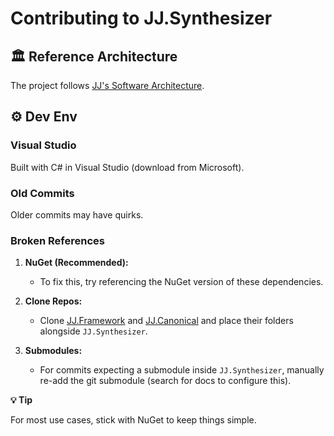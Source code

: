 ﻿Contributing to JJ.Synthesizer
==============================


🏛 Reference Architecture
--------------------------

The project follows [JJ's Software Architecture](https://github.com/jjvanzon/JJs-Reference-Architecture).


⚙ Dev Env
----------

### Visual Studio

Built with C# in Visual Studio (download from Microsoft).

### Old Commits

Older commits may have quirks.

### Broken References

1. __NuGet (Recommended):__
   
   - To fix this, try referencing the NuGet version of these dependencies.

2. __Clone Repos:__
   
   - Clone [JJ.Framework](https://github.com/jjvanzon/JJ.Framework) and [JJ.Canonical](https://github.com/jjvanzon/JJ.Canonical) and place their folders alongside `JJ.Synthesizer`.

3. __Submodules:__
   
   - For commits expecting a submodule inside `JJ.Synthesizer`, manually re-add the git submodule (search for  docs to configure this).

__💡 Tip__

For most use cases, stick with NuGet to keep things simple.
